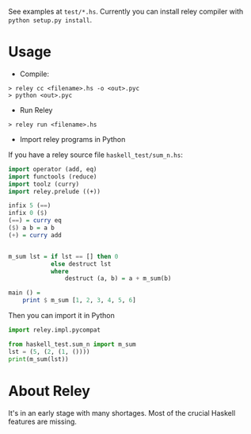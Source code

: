 See examples at `test/*.hs`.
Currently you can install reley compiler with `python setup.py install`.

Usage
============

- Compile:

```
> reley cc <filename>.hs -o <out>.pyc
> python <out>.pyc
```

- Run Reley

```
> reley run <filename>.hs
```

- Import reley programs in Python

If you have a reley source file `haskell_test/sum_n.hs`:

```haskell
import operator (add, eq)
import functools (reduce)
import toolz (curry)
import reley.prelude ((+))

infix 5 (==)
infix 0 ($)
(==) = curry eq
($) a b = a b
(+) = curry add


m_sum lst = if lst == [] then 0
            else destruct lst
            where
                destruct (a, b) = a + m_sum(b)

main () =
    print $ m_sum [1, 2, 3, 4, 5, 6]
```

Then you can import it in Python

```python
import reley.impl.pycompat

from haskell_test.sum_n import m_sum
lst = (5, (2, (1, ())))
print(m_sum(lst))

```

About Reley
====================
It's in an early stage with many shortages.
Most of the crucial Haskell features are missing.
